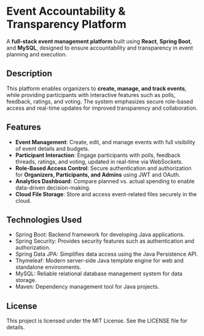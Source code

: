 # Event Accountability & Transparency Platform

A **full-stack event management platform** built using **React**, **Spring Boot**, and **MySQL**, designed to ensure accountability and transparency in event planning and execution.

## Description

This platform enables organizers to **create, manage, and track events**, while providing participants with interactive features such as polls, feedback, ratings, and voting. The system emphasizes secure role-based access and real-time updates for improved transparency and collaboration.

## Features

- **Event Management**: Create, edit, and manage events with full visibility of event details and budgets.  
- **Participant Interaction**: Engage participants with polls, feedback threads, ratings, and voting, updated in real-time via WebSockets.  
- **Role-Based Access Control**: Secure authentication and authorization for **Organizers, Participants, and Admins** using JWT and OAuth.  
- **Analytics Dashboard**: Compare planned vs. actual spending to enable data-driven decision-making.  
- **Cloud File Storage**: Store and access event-related files securely in the cloud.

## Technologies Used

- Spring Boot: Backend framework for developing Java applications.
- Spring Security: Provides security features such as authentication and authorization.
- Spring Data JPA: Simplifies data access using the Java Persistence API.
- Thymeleaf: Modern server-side Java template engine for web and standalone environments.
- MySQL: Reliable relational database management system for data storage.
- Maven: Dependency management tool for Java projects.

## License

This project is licensed under the MIT License. See the LICENSE file for details.
